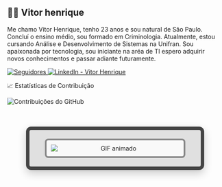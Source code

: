 ## 🧑‍💻 Vitor henrique
      
       

Me chamo Vitor Henrique, tenho 23 anos e sou natural de São Paulo. Concluí o ensino médio, sou formado em Criminologia. Atualmente, estou cursando Análise e Desenvolvimento de Sistemas na Unifran. Sou apaixonada por tecnologia, sou iniciante na aréa de TI espero adquirir novos conhecimentos e passar adiante futuramente.
    
<a href="https://github.com/vitorhenrique00?tab=followers">
    <img 
        alt="Seguidores" 
        title="Me siga no GitHub" 
        src="https://custom-icon-badges.demolab.com/github/followers/vitorhenrique00?color=236ad3&labelColor=1155ba&style=for-the-badge&logo=github&label=Seguidores&logoColor=white" 
    />
</a>
<a href="https://www.linkedin.com/in/vitor-henrique-290905286/" target="_blank">
  <img 
    src="https://img.shields.io/badge/LinkedIn-Vitor%20Henrique-blue?style=for-the-badge&logo=linkedin&logoColor=white" 
    alt="LinkedIn - Vitor Henrique"
  />
</a>



📈 Estatísticas de Contribuição

![Contribuições do GitHub](https://github-readme-stats.vercel.app/api?username=vitorhenrique00&show_icons=true)
 


<!DOCTYPE html>
<html lang="pt-BR">
<head>
  <meta charset="UTF-8">
  <title>Quadro com GIF</title>
  <style>
    .moldura-externa {
      width: 360px;
      padding: 20px;
      border: 8px solid #444;
      border-radius: 12px;
      background-color: #e0e0e0;
      box-shadow: 0 8px 20px rgba(0, 0, 0, 0.2);
      margin: 50px auto;
      text-align: center;
    }
    .gif-frame {
      width: 300px;
      padding: 10px;
      border: 4px solid #888;
      border-radius: 8px;
      background-color: #f9f9f9;
      margin: 0 auto;
    }
    .gif-frame img {
      max-width: 100%;
      height: auto;
      display: block;
      margin: 0 auto;
    }
  </style>
</head>
<body>

<div class="moldura-externa">
  <div class="gif-frame">
    <img src="https://media2.giphy.com/media/bGgsc5mWoryfgKBx1u/giphy.gif" alt="GIF animado">
  </div>
</div>

</body>
</html>


